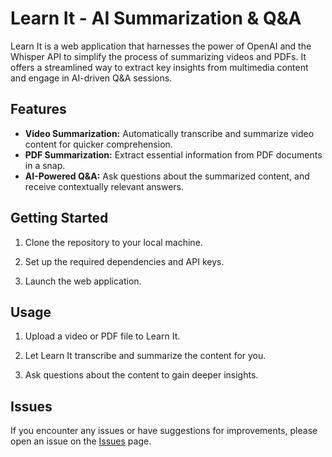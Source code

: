 # Learn It - AI Summarization & Q&A

Learn It is a web application that harnesses the power of OpenAI and the Whisper API to simplify the process of summarizing videos and PDFs. It offers a streamlined way to extract key insights from multimedia content and engage in AI-driven Q&A sessions.

## Features

- **Video Summarization:** Automatically transcribe and summarize video content for quicker comprehension.
- **PDF Summarization:** Extract essential information from PDF documents in a snap.
- **AI-Powered Q&A:** Ask questions about the summarized content, and receive contextually relevant answers.

## Getting Started

1. Clone the repository to your local machine.

2. Set up the required dependencies and API keys.

3. Launch the web application.

## Usage

1. Upload a video or PDF file to Learn It.

2. Let Learn It transcribe and summarize the content for you.

3. Ask questions about the content to gain deeper insights.

## Issues

If you encounter any issues or have suggestions for improvements, please open an issue on the [Issues](https://github.com/jinunyachhyon/LearnIt/issues) page.
